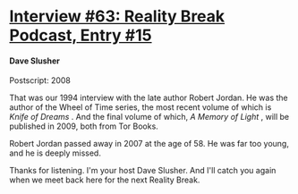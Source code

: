 # [Interview #63: Reality Break Podcast, Entry #15](https://www.theoryland.com/intvmain.php?i=63#15)

#### Dave Slusher

Postscript: 2008

That was our 1994 interview with the late author Robert Jordan. He was the author of the Wheel of Time series, the most recent volume of which is
*Knife of Dreams*
. And the final volume of which,
*A Memory of Light*
, will be published in 2009, both from Tor Books.

Robert Jordan passed away in 2007 at the age of 58. He was far too young, and he is deeply missed.

Thanks for listening. I'm your host Dave Slusher. And I'll catch you again when we meet back here for the next Reality Break.

